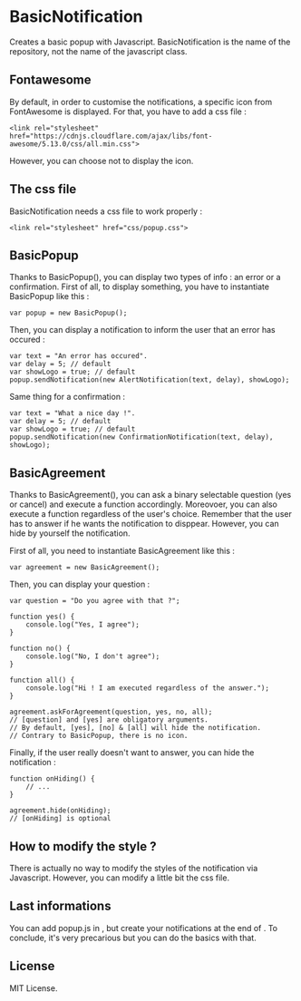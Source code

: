 # BasicNotification

Creates a basic popup with Javascript. BasicNotification is the name of the repository, not the name of the javascript class.

## Fontawesome

By default, in order to customise the notifications, a specific icon from FontAwesome is displayed. For that, you have to add a css file : 

```
<link rel="stylesheet" href="https://cdnjs.cloudflare.com/ajax/libs/font-awesome/5.13.0/css/all.min.css">
```

However, you can choose not to display the icon.

## The css file

BasicNotification needs a css file to work properly :

```
<link rel="stylesheet" href="css/popup.css">
```

## BasicPopup

Thanks to BasicPopup(), you can display two types of info : an error or a confirmation.
First of all, to display something, you have to instantiate BasicPopup like this :

```
var popup = new BasicPopup();
```

Then, you can display a notification to inform the user that an error has occured :

```
var text = "An error has occured".
var delay = 5; // default
var showLogo = true; // default
popup.sendNotification(new AlertNotification(text, delay), showLogo);
```

Same thing for a confirmation :

```
var text = "What a nice day !".
var delay = 5; // default
var showLogo = true; // default
popup.sendNotification(new ConfirmationNotification(text, delay), showLogo);
```

## BasicAgreement

Thanks to BasicAgreement(), you can ask a binary selectable question (yes or cancel) and execute a function accordingly. Moreovoer, you can also execute a function regardless of the user's choice. Remember that the user has to answer if he wants the notification to disppear. However, you can hide by yourself the notification.

First of all, you need to instantiate BasicAgreement like this :

```
var agreement = new BasicAgreement();
```

Then, you can display your question :

```
var question = "Do you agree with that ?";

function yes() {
    console.log("Yes, I agree");
}

function no() {
    console.log("No, I don't agree");
}

function all() {
    console.log("Hi ! I am executed regardless of the answer.");
}

agreement.askForAgreement(question, yes, no, all);
// [question] and [yes] are obligatory arguments.
// By default, [yes], [no] & [all] will hide the notification.
// Contrary to BasicPopup, there is no icon.
```

Finally, if the user really doesn't want to answer, you can hide the notification :

```
function onHiding() {
    // ...
}

agreement.hide(onHiding);
// [onHiding] is optional
```

## How to modify the style ?

There is actually no way to modify the styles of the notification via Javascript. However, you can modify a little bit the css file.

## Last informations

You can add popup.js in <head>, but create your notifications at the end of <body>.
To conclude, it's very precarious but you can do the basics with that.

## License

MIT License.